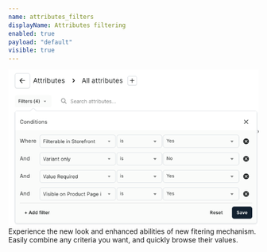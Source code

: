 ```yaml
---
name: attributes_filters
displayName: Attributes filtering
enabled: true
payload: "default"
visible: true
---
```


![new filters](./images/attributes-filters.png)
Experience the new look and enhanced abilities of new fitering mechanism.
Easily combine any criteria you want, and quickly browse their values.